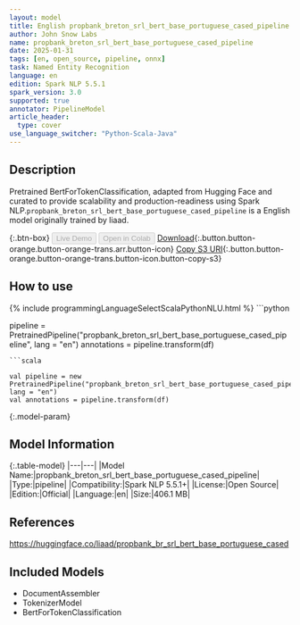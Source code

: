 ```yaml
---
layout: model
title: English propbank_breton_srl_bert_base_portuguese_cased_pipeline pipeline BertForTokenClassification from liaad
author: John Snow Labs
name: propbank_breton_srl_bert_base_portuguese_cased_pipeline
date: 2025-01-31
tags: [en, open_source, pipeline, onnx]
task: Named Entity Recognition
language: en
edition: Spark NLP 5.5.1
spark_version: 3.0
supported: true
annotator: PipelineModel
article_header:
  type: cover
use_language_switcher: "Python-Scala-Java"
---
```


## Description

Pretrained BertForTokenClassification, adapted from Hugging Face and curated to provide scalability and production-readiness using Spark NLP.`propbank_breton_srl_bert_base_portuguese_cased_pipeline` is a English model originally trained by liaad.

{:.btn-box}
<button class="button button-orange" disabled>Live Demo</button>
<button class="button button-orange" disabled>Open in Colab</button>
[Download](https://s3.amazonaws.com/auxdata.johnsnowlabs.com/public/models/propbank_breton_srl_bert_base_portuguese_cased_pipeline_en_5.5.1_3.0_1738349127512.zip){:.button.button-orange.button-orange-trans.arr.button-icon}
[Copy S3 URI](s3://auxdata.johnsnowlabs.com/public/models/propbank_breton_srl_bert_base_portuguese_cased_pipeline_en_5.5.1_3.0_1738349127512.zip){:.button.button-orange.button-orange-trans.button-icon.button-copy-s3}

## How to use



<div class="tabs-box" markdown="1">
{% include programmingLanguageSelectScalaPythonNLU.html %}
```python

pipeline = PretrainedPipeline("propbank_breton_srl_bert_base_portuguese_cased_pipeline", lang = "en")
annotations =  pipeline.transform(df)   

```
```scala

val pipeline = new PretrainedPipeline("propbank_breton_srl_bert_base_portuguese_cased_pipeline", lang = "en")
val annotations = pipeline.transform(df)

```
</div>

{:.model-param}
## Model Information

{:.table-model}
|---|---|
|Model Name:|propbank_breton_srl_bert_base_portuguese_cased_pipeline|
|Type:|pipeline|
|Compatibility:|Spark NLP 5.5.1+|
|License:|Open Source|
|Edition:|Official|
|Language:|en|
|Size:|406.1 MB|

## References

https://huggingface.co/liaad/propbank_br_srl_bert_base_portuguese_cased

## Included Models

- DocumentAssembler
- TokenizerModel
- BertForTokenClassification
